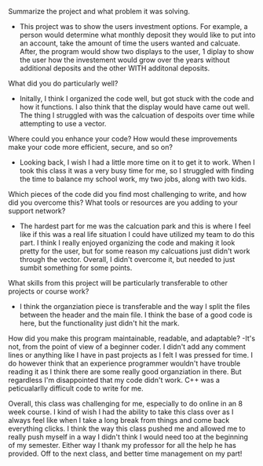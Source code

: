 Summarize the project and what problem it was solving.
- This project was to show the users investment options. For example, a person would determine what monthly deposit they would like to put into an account, take the amount of time the users wanted and calcuate. After, the program would show two displays to the user, 1 diplay to show the user how the investement would grow over the years without additional deposits and the other WITH additonal deposits.
  
What did you do particularly well?
- Initally, I think I organized the code well, but got stuck with the code and how it functions. I also think that the display would have came out well. The thing I struggled with was the calcuation of despoits over time while attempting to use a vector.
  
Where could you enhance your code? How would these improvements make your code more efficient, secure, and so on?
- Looking back, I wish I had a little more time on it to get it to work. When I took this class it was a very busy time for me, so I struggled with finding the time to balance my school work, my two jobs, along with two kids.
  
Which pieces of the code did you find most challenging to write, and how did you overcome this? What tools or resources are you adding to your support network?
- The hardest part for me was the calcuation park and this is where I feel like if this was a real life situation I could have utilized my team to do this part. I think I really enjoyed organizing the code and making it look pretty for the user, but for some reason my calcuations just didn't work through the vector. Overall, I didn't overcome it, but needed to just sumbit something for some points.
  
What skills from this project will be particularly transferable to other projects or course work?
- I think the organziation piece is transferable and the way I split the files between the header and the main file. I think the base of a good code is here, but the functionality just didn't hit the mark.
  
How did you make this program maintainable, readable, and adaptable?
-It's not, from the point of view of a beginner coder. I didn't add any comment lines or anything like I have in past projects as I felt I was pressed for time. I do however think that an experience programmer wouldn't have trouble reading it as I think there are some really good organziation in there. But regardless I'm disappointed that my code didn't work. C++ was a peticualarlly difficult code to write for me. 

Overall, this class was challenging for me, especially to do online in an 8 week course. I kind of wish I had the ability to take this class over as I always feel like when I take a long break from things and come back everything clicks. I think the way this class pushed me and allowed me to really push myself in a way I didn't think I would need too at the beginning of my semester. Either way I thank my professor for all the help he has provided. Off to the next class, and better time management on my part! 
